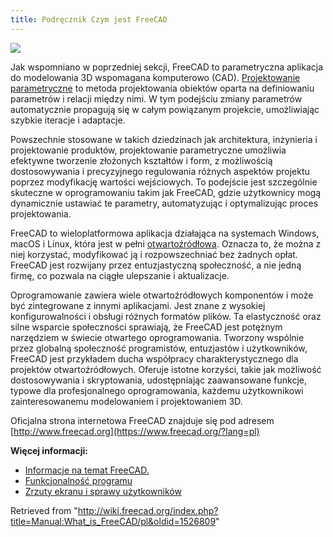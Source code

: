 ```yaml
---
title: Podręcznik Czym jest FreeCAD
---
```


![](/images/FreeCAD_022_example.png)

Jak wspomniano w poprzedniej sekcji, FreeCAD to parametryczna aplikacja do modelowania 3D wspomagana komputerowo (CAD). [Projektowanie parametryczne](https://en.wikipedia.org/wiki/Parametric_design) to metoda projektowania obiektów oparta na definiowaniu parametrów i relacji między nimi. W tym podejściu zmiany parametrów automatycznie propagują się w całym powiązanym projekcie, umożliwiając szybkie iteracje i adaptacje.

Powszechnie stosowane w takich dziedzinach jak architektura, inżynieria i projektowanie produktów, projektowanie parametryczne umożliwia efektywne tworzenie złożonych kształtów i form, z możliwością dostosowywania i precyzyjnego regulowania różnych aspektów projektu poprzez modyfikację wartości wejściowych. To podejście jest szczególnie skuteczne w oprogramowaniu takim jak FreeCAD, gdzie użytkownicy mogą dynamicznie ustawiać te parametry, automatyzując i optymalizując proces projektowania.

FreeCAD to wieloplatformowa aplikacja działająca na systemach Windows, macOS i Linux, która jest w pełni [otwartoźródłowa](https://en.wikipedia.org/wiki/Open_source). Oznacza to, że można z niej korzystać, modyfikować ją i rozpowszechniać bez żadnych opłat. FreeCAD jest rozwijany przez entuzjastyczną społeczność, a nie jedną firmę, co pozwala na ciągłe ulepszanie i aktualizacje.

Oprogramowanie zawiera wiele otwartoźródłowych komponentów i może być zintegrowane z innymi aplikacjami. Jest znane z wysokiej konfigurowalności i obsługi różnych formatów plików. Ta elastyczność oraz silne wsparcie społeczności sprawiają, że FreeCAD jest potężnym narzędziem w świecie otwartego oprogramowania. Tworzony wspólnie przez globalną społeczność programistów, entuzjastów i użytkowników, FreeCAD jest przykładem ducha współpracy charakterystycznego dla projektów otwartoźródłowych. Oferuje istotne korzyści, takie jak możliwość dostosowywania i skryptowania, udostępniając zaawansowane funkcje, typowe dla profesjonalnego oprogramowania, każdemu użytkownikowi zainteresowanemu modelowaniem i projektowaniem 3D.

Oficjalna strona internetowa FreeCAD znajduje się pod adresem [http://www.freecad.org](https://www.freecad.org/?lang=pl)

**Więcej informacji:**

- [Informacje na temat FreeCAD.](/About_FreeCAD/pl "About FreeCAD/pl")
- [Funkcjonalność programu](/Feature_list/pl "Feature list/pl")
- [Zrzuty ekranu i sprawy użytkowników](https://forum.freecad.org/viewforum.php?f=24)

Retrieved from "<http://wiki.freecad.org/index.php?title=Manual:What_is_FreeCAD/pl&oldid=1526809>"
